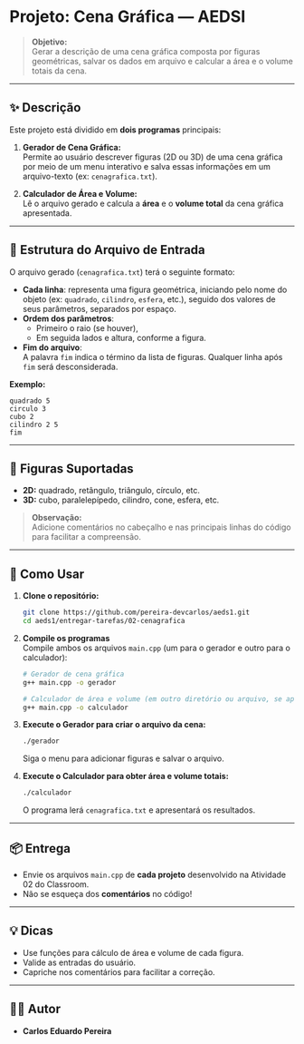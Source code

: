 # Projeto: Cena Gráfica — AEDSI

> **Objetivo:**  
Gerar a descrição de uma cena gráfica composta por figuras geométricas, salvar os dados em arquivo e calcular a área e o volume totais da cena.

---

## ✨ Descrição

Este projeto está dividido em **dois programas** principais:

1. **Gerador de Cena Gráfica:**  
   Permite ao usuário descrever figuras (2D ou 3D) de uma cena gráfica por meio de um menu interativo e salva essas informações em um arquivo-texto (ex: `cenagrafica.txt`).

2. **Calculador de Área e Volume:**  
   Lê o arquivo gerado e calcula a **área** e o **volume total** da cena gráfica apresentada.

---

## 📄 Estrutura do Arquivo de Entrada

O arquivo gerado (`cenagrafica.txt`) terá o seguinte formato:

- **Cada linha**: representa uma figura geométrica, iniciando pelo nome do objeto (ex: `quadrado`, `cilindro`, `esfera`, etc.), seguido dos valores de seus parâmetros, separados por espaço.
- **Ordem dos parâmetros**:  
  - Primeiro o raio (se houver),  
  - Em seguida lados e altura, conforme a figura.
- **Fim do arquivo**:  
  A palavra `fim` indica o término da lista de figuras. Qualquer linha após `fim` será desconsiderada.

**Exemplo:**
```
quadrado 5
circulo 3
cubo 2
cilindro 2 5
fim
```

---

## 🧩 Figuras Suportadas

- **2D:** quadrado, retângulo, triângulo, círculo, etc.
- **3D:** cubo, paralelepípedo, cilindro, cone, esfera, etc.

> **Observação:**  
> Adicione comentários no cabeçalho e nas principais linhas do código para facilitar a compreensão.

---

## 🚀 Como Usar

1. **Clone o repositório:**
   ```bash
   git clone https://github.com/pereira-devcarlos/aeds1.git
   cd aeds1/entregar-tarefas/02-cenagrafica
   ```

2. **Compile os programas**  
   Compile ambos os arquivos `main.cpp` (um para o gerador e outro para o calculador):

   ```bash
   # Gerador de cena gráfica
   g++ main.cpp -o gerador

   # Calculador de área e volume (em outro diretório ou arquivo, se aplicável)
   g++ main.cpp -o calculador
   ```

3. **Execute o Gerador para criar o arquivo da cena:**
   ```bash
   ./gerador
   ```
   Siga o menu para adicionar figuras e salvar o arquivo.

4. **Execute o Calculador para obter área e volume totais:**
   ```bash
   ./calculador
   ```
   O programa lerá `cenagrafica.txt` e apresentará os resultados.

---

## 📦 Entrega

- Envie os arquivos `main.cpp` de **cada projeto** desenvolvido na Atividade 02 do Classroom.
- Não se esqueça dos **comentários** no código!

---

## 💡 Dicas

- Use funções para cálculo de área e volume de cada figura.
- Valide as entradas do usuário.
- Capriche nos comentários para facilitar a correção.

---

## 👨‍💻 Autor

- **Carlos Eduardo Pereira**  
